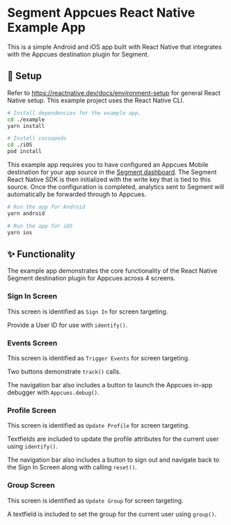 # Segment Appcues React Native Example App

This is a simple Android and iOS app built with React Native that integrates with the Appcues destination plugin for Segment.

## 🚀 Setup

Refer to https://reactnative.dev/docs/environment-setup for general React Native setup. This example project uses the React Native CLI.

```sh
# Install dependencies for the example app.
cd ./example
yarn install

# Install cocoapods
cd ./iOS
pod install
```

This example app requires you to have configured an Appcues Mobile destination for your app source in the [Segment dashboard](https://app.segment.com/). The Segment React Native SDK is then initialized with the write key that is tied to this source. Once the configuration is completed, analytics sent to Segment will automatically be forwarded through to Appcues.

```sh
# Run the app for Android
yarn android

# Run the app for iOS
yarn ios
```

## ✨ Functionality

The example app demonstrates the core functionality of the React Native Segment destination plugin for Appcues across 4 screens.

### Sign In Screen

This screen is identified as `Sign In` for screen targeting.

Provide a User ID for use with `identify()`.

### Events Screen

This screen is identified as `Trigger Events` for screen targeting.

Two buttons demonstrate `track()` calls.

The navigation bar also includes a button to launch the Appcues in-app debugger with `Appcues.debug()`.

### Profile Screen

This screen is identified as `Update Profile` for screen targeting.

Textfields are included to update the profile attributes for the current user using `identify()`.

The navigation bar also includes a button to sign out and navigate back to the Sign In Screen along with calling `reset()`.

### Group Screen

This screen is identified as `Update Group` for screen targeting.

A textfield is included to set the group for the current user using `group()`.
